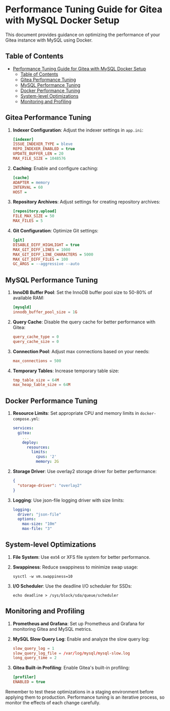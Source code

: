 # Performance Tuning Guide for Gitea with MySQL Docker Setup

This document provides guidance on optimizing the performance of your Gitea instance with MySQL using Docker.

## Table of Contents

- [Performance Tuning Guide for Gitea with MySQL Docker Setup](#performance-tuning-guide-for-gitea-with-mysql-docker-setup)
  - [Table of Contents](#table-of-contents)
  - [Gitea Performance Tuning](#gitea-performance-tuning)
  - [MySQL Performance Tuning](#mysql-performance-tuning)
  - [Docker Performance Tuning](#docker-performance-tuning)
  - [System-level Optimizations](#system-level-optimizations)
  - [Monitoring and Profiling](#monitoring-and-profiling)

## Gitea Performance Tuning

1. **Indexer Configuration**: Adjust the indexer settings in `app.ini`:

   ```ini
   [indexer]
   ISSUE_INDEXER_TYPE = bleve
   REPO_INDEXER_ENABLED = true
   UPDATE_BUFFER_LEN = 20
   MAX_FILE_SIZE = 1048576
   ```

2. **Caching**: Enable and configure caching:

   ```ini
   [cache]
   ADAPTER = memory
   INTERVAL = 60
   HOST =
   ```

3. **Repository Archives**: Adjust settings for creating repository archives:

   ```ini
   [repository.upload]
   FILE_MAX_SIZE = 50
   MAX_FILES = 5
   ```

4. **Git Configuration**: Optimize Git settings:
   ```ini
   [git]
   DISABLE_DIFF_HIGHLIGHT = true
   MAX_GIT_DIFF_LINES = 1000
   MAX_GIT_DIFF_LINE_CHARACTERS = 5000
   MAX_GIT_DIFF_FILES = 100
   GC_ARGS = --aggressive --auto
   ```

## MySQL Performance Tuning

1. **InnoDB Buffer Pool**: Set the InnoDB buffer pool size to 50-80% of available RAM:

   ```cnf
   [mysqld]
   innodb_buffer_pool_size = 1G
   ```

2. **Query Cache**: Disable the query cache for better performance with Gitea:

   ```cnf
   query_cache_type = 0
   query_cache_size = 0
   ```

3. **Connection Pool**: Adjust max connections based on your needs:

   ```cnf
   max_connections = 500
   ```

4. **Temporary Tables**: Increase temporary table size:
   ```cnf
   tmp_table_size = 64M
   max_heap_table_size = 64M
   ```

## Docker Performance Tuning

1. **Resource Limits**: Set appropriate CPU and memory limits in `docker-compose.yml`:

   ```yaml
   services:
     gitea:
       ...
       deploy:
         resources:
           limits:
             cpus: '2'
             memory: 2G
   ```

2. **Storage Driver**: Use overlay2 storage driver for better performance:

   ```json
   {
     "storage-driver": "overlay2"
   }
   ```

3. **Logging**: Use json-file logging driver with size limits:
   ```yaml
   logging:
     driver: "json-file"
     options:
       max-size: "10m"
       max-file: "3"
   ```

## System-level Optimizations

1. **File System**: Use ext4 or XFS file system for better performance.

2. **Swappiness**: Reduce swappiness to minimize swap usage:

   ```
   sysctl -w vm.swappiness=10
   ```

3. **I/O Scheduler**: Use the deadline I/O scheduler for SSDs:
   ```
   echo deadline > /sys/block/sda/queue/scheduler
   ```

## Monitoring and Profiling

1. **Prometheus and Grafana**: Set up Prometheus and Grafana for monitoring Gitea and MySQL metrics.

2. **MySQL Slow Query Log**: Enable and analyze the slow query log:

   ```cnf
   slow_query_log = 1
   slow_query_log_file = /var/log/mysql/mysql-slow.log
   long_query_time = 2
   ```

3. **Gitea Built-in Profiling**: Enable Gitea's built-in profiling:
   ```ini
   [profiler]
   ENABLED = true
   ```

Remember to test these optimizations in a staging environment before applying them to production. Performance tuning is an iterative process, so monitor the effects of each change carefully.

